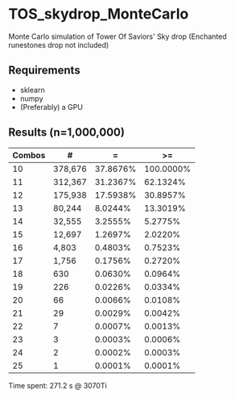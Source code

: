 # TOS_skydrop_MonteCarlo
Monte Carlo simulation of Tower Of Saviors' Sky drop 
(Enchanted runestones drop not included)

## Requirements
- sklearn
- numpy
- (Preferably) a GPU

## Results (n=1,000,000)
| Combos | # | = |  >=  |
| ---- | ----- | ---- | --- |
|10|378,676|37.8676%|100.0000%|
|11|312,367|31.2367%|62.1324%|
|12|175,938|17.5938%|30.8957%|
|13|80,244|8.0244%|13.3019%|
|14|32,555|3.2555%|5.2775%|
|15|12,697|1.2697%|2.0220%|
|16|4,803|0.4803%|0.7523%|
|17|1,756|0.1756%|0.2720%|
|18|630|0.0630%|0.0964%|
|19|226|0.0226%|0.0334%|
|20|66|0.0066%|0.0108%|
|21|29|0.0029%|0.0042%|
|22|7|0.0007%|0.0013%|
|23|3|0.0003%|0.0006%|
|24|2|0.0002%|0.0003%|
|25|1|0.0001%|0.0001%|

Time spent: 271.2 s @ 3070Ti
